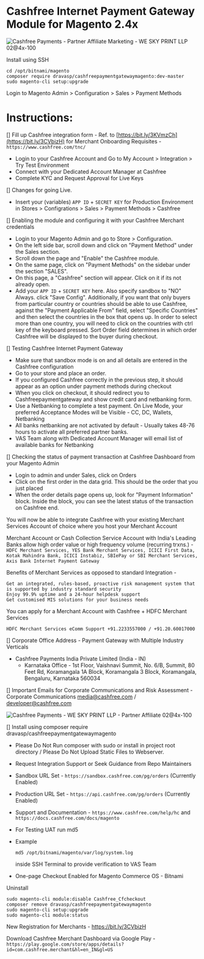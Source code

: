 Cashfree Internet Payment Gateway Module for Magento 2.4x
============================================================
![Cashfree Payments - Partner Affiliate Marketing - WE SKY PRINT LLP 02@4x-100](https://user-images.githubusercontent.com/27689043/188277587-488fb358-6ec4-44c5-b908-fd6c2d3b6bfa.jpg)

Install using SSH
```
cd /opt/bitnami/magento
composer require dravasp/cashfreepaymentgatewaymagento:dev-master
sudo magento-cli setup:upgrade
```

Login to Magento Admin > Configuration > Sales > Payment Methods

Instructions:
==================

[] Fill up Cashfree integration form - Ref. to [https://bit.ly/3KVmzCh](https://bit.ly/3CVbizH) for Merchant Onboarding Requisites - `https://www.cashfree.com/tnc/`
  - Login to your Cashfree Account and Go to My Account > Integration > Try Test Environment
  - Connect with your Dedicated Account Manager at Cashfree
  - Complete KYC and Request Approval for Live Keys

[] Changes for going Live.
  - Insert your (variables) `APP ID` + `SECRET KEY` for Production Environment in Stores > Configrations > Sales > Payment Methods > Cashfree

[] Enabling the module and configuring it with your Cashfree Merchant credentials
  - Login to your Magento Admin and go to Store > Configuration.
  - On the left side bar, scroll down and click on "Payment Method" under the Sales section.
  - Scroll down the page and "Enable" the Cashfree module.
  - On the same page, click on "Payment Methods" on the sidebar under the section "SALES".
  - On this page, a "Cashfree" section will appear. Click on it if its not already open.
  - Add your `APP ID` + `SECRET KEY` here. Also specify sandbox to "NO" Always. 
    click "Save Config".
    Additionally, if you want that only buyers from particular country or countries should be able to use Cashfree,  
    against the "Payment Applicable From" field, select "Specific Countries" and then select the countries in the box
    that opens up. In order to select more than one country, you will need to click on the countries with ctrl key of the 
    keyboard pressed. Sort Order field determines in which order Cashfree will be displayed to the buyer during checkout.
   
[] Testing Cashfree Internet Payment Gateway
  - Make sure that sandbox mode is on and all details are entered in the Cashfree configuration
  - Go to your store and place an order. 
  - If you configured Cashfree correctly in the previous step, it should appear as an option under payment methods
    during checkout
  - When you click on checkout, it should redirect you to Cashfreepaymentgateway and show credit card and netbanking form. 
  - Use a Netbanking to complete a test payment. On Live Mode, your preferred Acceptance Modes will be Visible - CC, DC, Wallets, Netbanking
  - All banks netbanking are not activated by default - Usually takes 48-76 hours to activate all preferred partner banks.
  - VAS Team along with Dedicated Account Manager will email list of available banks for Netbanking

[] Checking the status of payment transaction at Cashfree Dashboard from your Magento Admin
  - Login to admin and under Sales, click on Orders
  - Click on the first order in the data grid. This should be the order that you just placed
  - When the order details page opens up, look for "Payment Information" block. 
    Inside the block, you can see the latest status of the transaction on Cashfree end. 

You will now be able to integrate Cashfree with your existing Merchant Services Account of choice where you host your Merchant Account

Merchant Account or Cash Collection Service Account with India's Leading Banks allow high order value or high frequency volume (recurring trxns.) - 
```HDFC Merchant Services, YES Bank Merchant Services, ICICI First Data, Kotak Mahindra Bank, ICICI Instabiz, SBIePay or SBI Merchant Services, Axis Bank Internet Payment Gateway```

Benefits of Merchant Services as opposed to standard Integration - 
```
Get an integrated, rules-based, proactive risk management system that is supported by industry standard security
Enjoy 99.9% uptime and a 24-hour helpdesk support
Get customised MIS solutions for your business needs
```

You can apply for a Merchant Account with Cashfree + HDFC Merchant Services

```
HDFC Merchant Services eComm Support +91.2233557000 / +91.20.60017000
```

[] Corporate Office Address  - Payment Gateway with Multiple Industry Verticals

  - Cashfree Payments India Private Limited (India - IN) 
    - Karnataka Office - 1st Floor, Vaishnavi Summit, No. 6/B, Summit, 80 Feet Rd, Koramangala 1A Block, Koramangala 3 Block, Koramangala, Bengaluru, Karnataka 560034
		
[] Important Emails for Corporate Communications and Risk Assessment
	- Corporate Communications media@cashfree.com / developer@cashfree.com
	
![Cashfree Payments - WE SKY PRINT LLP - Partner Affiliate 02@4x-100](https://user-images.githubusercontent.com/27689043/188277633-3aeee4b7-0ef7-4072-a594-68c9ed423b61.jpg)

[] Install using composer require dravasp/cashfreepaymentgatewaymagento
  - Please Do Not Run composer with sudo or install in project root directory / Please Do Not Upload Static Files to Webserver.
  - Request Integration Support or Seek Guidance from Repo Maintainers
   
  - Sandbox URL Set - `https://sandbox.cashfree.com/pg/orders` (Currently Enabled)
  - Production URL Set - `https://api.cashfree.com/pg/orders` (Currently Enabled)
  - Support and Documentation - `https://www.cashfree.com/help/hc` and `https://docs.cashfree.com/docs/magento`

  - For Testing UAT run 
		md5 <filename>

  - Example
	```
	md5 /opt/bitnami/magento/var/log/system.log
	```
	inside SSH Terminal to provide verification to VAS Team
	
  - One-page Checkout Enabled for Magento Commerce OS - Bitnami
  
  Uninstall
	
	sudo magento-cli module:disable Cashfree_Cfcheckout
	composer remove dravasp/cashfreepaymentgatewaymagento
	sudo magento-cli setup:upgrade
	sudo magento-cli module:status
	

New Registration for Merchants - https://bit.ly/3CVbizH

Download Cashfree Merchant Dashboard via Google Play - `https://play.google.com/store/apps/details?id=com.cashfree.merchant&hl=en_IN&gl=US`

